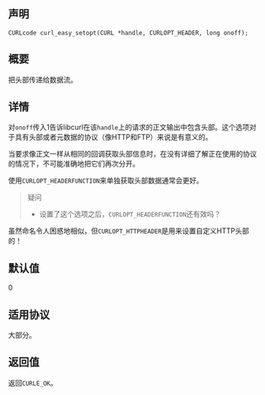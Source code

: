 ## 声明

```
CURLcode curl_easy_setopt(CURL *handle, CURLOPT_HEADER, long onoff);
```

## 概要

把头部传递给数据流。

## 详情

对`onoff`传入1告诉libcurl在该`handle`上的请求的正文输出中包含头部。这个选项对于具有头部或者元数据的协议（像HTTP和FTP）来说是有意义的。

当要求像正文一样从相同的回调获取头部信息时，在没有详细了解正在使用的协议的情况下，不可能准确地把它们再次分开。

使用`CURLOPT_HEADERFUNCTION`来单独获取头部数据通常会更好。

> 疑问
>  
> * 设置了这个选项之后，`CURLOPT_HEADERFUNCTION`还有效吗？

虽然命名令人困惑地相似，但`CURLOPT_HTTPHEADER`是用来设置自定义HTTP头部的！

## 默认值

0

## 适用协议

大部分。

## 返回值

返回`CURLE_OK`。